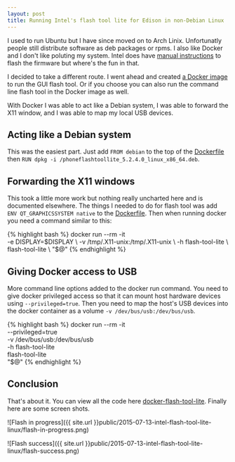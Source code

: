 ```yaml
---
layout: post
title: Running Intel's flash tool lite for Edison in non-Debian Linux
---
```


I used to run Ubuntu but I have since moved on to Arch Linix. Unfortunatly people still distribute
software as deb packages or rpms. I also like Docker and I don't like poluting my system. Intel
does have [manual instructions](https://software.intel.com/en-us/flashing-firmware-on-your-intel-edison-board-linux)
to flash the firmware but where's the fun in that.

I decided to take a different route. I went ahead and created
[a Docker image](https://github.com/joeferner/docker-flash-tool-lite) to run the GUI flash tool.
Or if you choose you can also run the command line flash tool in the Docker image as well.

With Docker I was able to act like a Debian system, I was able to forward the X11 window, and I was
able to map my local USB devices.

## Acting like a Debian system

This was the easiest part. Just add `FROM debian` to the top of the
[Dockerfile](https://github.com/joeferner/docker-flash-tool-lite/blob/master/Dockerfile) then
`RUN dpkg -i /phoneflashtoollite_5.2.4.0_linux_x86_64.deb`.

## Forwarding the X11 windows

This took a little more work but nothing really uncharted here and is documented elsewhere. The things
I needed to do for flash tool was add `ENV QT_GRAPHICSSYSTEM native` to the
[Dockerfile](https://github.com/joeferner/docker-flash-tool-lite/blob/master/Dockerfile). Then when running
docker you need a command similar to this:

{% highlight bash %}
docker run --rm -it \
  -e DISPLAY=$DISPLAY \
  -v /tmp/.X11-unix:/tmp/.X11-unix \
  -h flash-tool-lite \
  flash-tool-lite \
  "$@"
{% endhighlight %}

## Giving Docker access to USB

More command line options added to the docker run command. You need to give docker privileged access
so that it can mount host hardware devices using `--privileged=true`. Then you need to map the host's
USB devices into the docker container as a volume `-v /dev/bus/usb:/dev/bus/usb`.

{% highlight bash %}
docker run --rm -it \
  --privileged=true \
  -v /dev/bus/usb:/dev/bus/usb \
  -h flash-tool-lite \
  flash-tool-lite \
  "$@"
{% endhighlight %}

## Conclusion

That's about it. You can view all the code here [docker-flash-tool-lite](https://github.com/joeferner/docker-flash-tool-lite). Finally here are some screen shots.

![Flash in progress]({{ site.url }}public/2015-07-13-intel-flash-tool-lite-linux/flash-in-progress.png)

![Flash success]({{ site.url }}public/2015-07-13-intel-flash-tool-lite-linux/flash-success.png)
